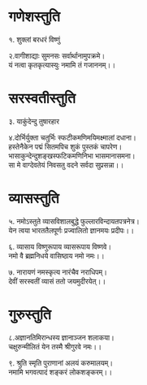 # गणेशस्तुति

१. शुक्लां बरधरं विष्णुं 

२.वागीशाद्याः सुमनसः सर्वार्थानामुपक्रमे।    
यं नत्वा कृतकृत्यास्युः नमामि तं गजाननम्।।  

# सरस्वतीस्तुति 

३. याकुंदेन्दु तुषारहार

४.दोर्भिर्युक्ता चतुर्भिः स्फटीकमणिमयिमक्ष्मालां दधाना।   
हस्तेनैकेन पद्मं सितमपिच शुकं पुस्तकं चापरेण।    
भासाकुन्देन्दुशङ्खस्फटिकमणिनिभा भासमानासमना।   
सा मे वाग्देवतेयं निवसतु वदने सर्वदा सुप्रसन्ना।।  


# व्यासस्तुति 

५. नमोऽस्तुते व्यासविशालबुद्धे फुल्लारविन्दायतपत्रनेत्र।   
येन त्वया भारततैलपूर्णः प्रज्वालितो ज्ञानमयः प्रदीपः।।

६. व्यासाय विष्णुरूपाय व्यासरूपाय विष्णवे।  
नमो वै ब्रह्मनिधये वासिष्ठाय नमो नमः।।

७. नारायणं नमस्कृत्य नारंचैव नराधिपम्।  
देवीं सरस्वतीं व्यासं ततो जयमुदीरयेत्।।

# गुरुस्तुति 

८.अज्ञानतिमिरान्धस्य ज्ञानाञ्जन शलाकया।  
चक्षुरुन्मीलितं येन तस्मै श्रीगुरवे नमः।।

९. श्रुति स्मृति पुराणानां अलयं करुमालयम्।  
नमामि भगवत्पादं शङ्करं लोकशङ्करम्।।



